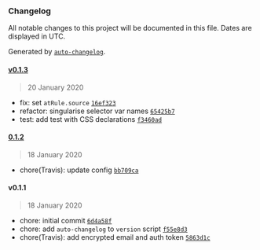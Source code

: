 ### Changelog

All notable changes to this project will be documented in this file. Dates are displayed in UTC.

Generated by [`auto-changelog`](https://github.com/CookPete/auto-changelog).

#### [v0.1.3](https://github.com/saulhardman/postcss-hover-media-feature/compare/0.1.2...v0.1.3)

> 20 January 2020

- fix: set `atRule.source` [`16ef323`](https://github.com/saulhardman/postcss-hover-media-feature/commit/16ef3233fe2f955594610e0893c6d05caac0d7e5)
- refactor: singularise selector var names [`65425b7`](https://github.com/saulhardman/postcss-hover-media-feature/commit/65425b7163c23235ef2cf798fdba886e6a710aa1)
- test: add test with CSS declarations [`f3460ad`](https://github.com/saulhardman/postcss-hover-media-feature/commit/f3460adade8488285145df9e042492c6d234e264)

#### [0.1.2](https://github.com/saulhardman/postcss-hover-media-feature/compare/v0.1.1...0.1.2)

> 18 January 2020

- chore(Travis): update config [`bb709ca`](https://github.com/saulhardman/postcss-hover-media-feature/commit/bb709ca2bf9bc4c3dde5cfb08003543ad89d3915)

#### v0.1.1

> 18 January 2020

- chore: initial commit [`6d4a58f`](https://github.com/saulhardman/postcss-hover-media-feature/commit/6d4a58f5c4ccef3f671e8377b7cf170a35fd49e3)
- chore: add `auto-changelog` to `version` script [`f55e8d3`](https://github.com/saulhardman/postcss-hover-media-feature/commit/f55e8d39acdc87fc9dae0f511eb608cc65a8389f)
- chore(Travis): add encrypted email and auth token [`5863d1c`](https://github.com/saulhardman/postcss-hover-media-feature/commit/5863d1c437dbdaac3f476a3062d13eb55b99fed8)
